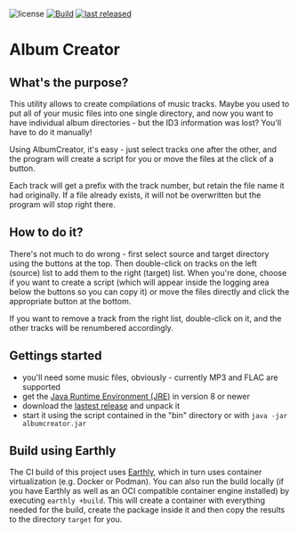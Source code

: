 ![license](https://img.shields.io/github/license/mathisdt/albumcreator.svg?style=flat) [![Build](https://github.com/mathisdt/albumcreator/actions/workflows/build.yaml/badge.svg)](https://github.com/mathisdt/albumcreator/actions) [![last released](https://img.shields.io/github/release-date/mathisdt/albumcreator.svg?label=last%20released&style=flat)](https://github.com/mathisdt/albumcreator/releases)

# Album Creator

## What's the purpose?

This utility allows to create compilations of music tracks.
Maybe you used to put all of your music files into one single
directory, and now you want to have individual album directories -
but the ID3 information was lost? You'll have to do it manually!

Using AlbumCreator, it's easy - just select tracks one after the other,
and the program will create a script for you or move the files at the
click of a button.

Each track will get a prefix with the track number, but retain the file
name it had originally. If a file already exists, it will not be overwritten
but the program will stop right there.

## How to do it?

There's not much to do wrong - first select source and target directory using
the buttons at the top. Then double-click on tracks on the left (source)
list to add them to the right (target) list. When you're done,
choose if you want to create a script (which will appear inside the
logging area below the buttons so you can copy it) or move the files
directly and click the appropriate button at the bottom.

If you want to remove a track from the right list, double-click on it, and
the other tracks will be renumbered accordingly.

## Gettings started

* you'll need some music files, obviously - currently MP3 and FLAC are supported
* get the [Java Runtime Environment (JRE)](http://java.com/) in version 8 or newer
* download the [lastest release](https://github.com/mathisdt/albumcreator/releases/latest)
  and unpack it
* start it using the script contained in the "bin" directory or with `java -jar albumcreator.jar`

## Build using Earthly

The CI build of this project uses [Earthly](https://docs.earthly.dev/), which in turn uses
container virtualization (e.g. Docker or Podman). You can also run the build locally (if you
have Earthly as well as an OCI compatible container engine installed) by executing
`earthly +build`. This will create a container with everything needed for the build,
create the package inside it and then copy the results to the directory `target` for you.
